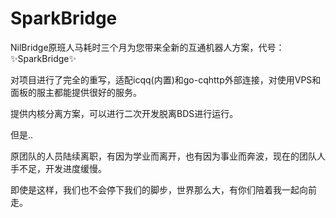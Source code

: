 # SparkBridge

NilBridge原班人马耗时三个月为您带来全新的互通机器人方案，代号：✨SparkBridge✨

对项目进行了完全的重写，适配icqq(内置)和go-cqhttp外部连接，对使用VPS和面板的服主都能提供很好的服务。

提供内核分离方案，可以进行二次开发脱离BDS进行运行。

但是..

原团队的人员陆续离职，有因为学业而离开，也有因为事业而奔波，现在的团队人手不足，开发进度缓慢。

即使是这样，我们也不会停下我们的脚步，世界那么大，有你们陪着我一起向前走。

